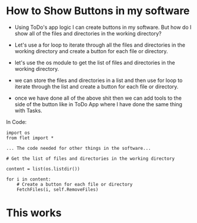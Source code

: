 # **How to Show Buttons in my software**

* Using ToDo's app logic I can create buttons in my software. But how do I show all of the files and directories in the working directory?
* Let's use a for loop to iterate through all the files and directories in the working directory and create a button for each file or directory.

* let's use the os module to get the list of files and directories in the working directory.

* we can store the files and directories in a list and then use for loop to iterate through the list and create a button for each file or directory.

* once we have done all of the above shit then we can add tools to the side of the button like in ToDo App where I have done the same thing with Tasks.

In Code:
```
import os
from flet import *

... The code needed for other things in the software...

# Get the list of files and directories in the working directory

content = list(os.listdir())

for i in content:
    # Create a button for each file or directory
    FetchFiles(i, self.RemoveFiles)
```

# **This works**